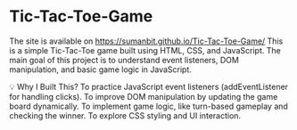 # Tic-Tac-Toe-Game
The site is available on https://sumanbit.github.io/Tic-Tac-Toe-Game/
This is a simple Tic-Tac-Toe game built using HTML, CSS, and JavaScript. The main goal of this project is to understand event listeners, DOM manipulation, and basic game logic in JavaScript.

💡 Why I Built This?
To practice JavaScript event listeners (addEventListener for handling clicks).
To improve DOM manipulation by updating the game board dynamically.
To implement game logic, like turn-based gameplay and checking the winner.
To explore CSS styling and UI interaction.


